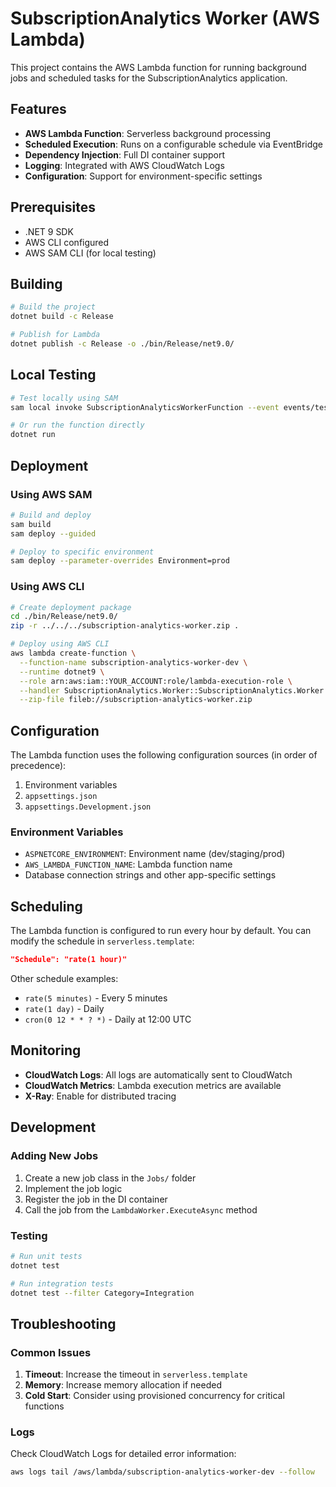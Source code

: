 # SubscriptionAnalytics Worker (AWS Lambda)

This project contains the AWS Lambda function for running background jobs and scheduled tasks for the SubscriptionAnalytics application.

## Features

- **AWS Lambda Function**: Serverless background processing
- **Scheduled Execution**: Runs on a configurable schedule via EventBridge
- **Dependency Injection**: Full DI container support
- **Logging**: Integrated with AWS CloudWatch Logs
- **Configuration**: Support for environment-specific settings

## Prerequisites

- .NET 9 SDK
- AWS CLI configured
- AWS SAM CLI (for local testing)

## Building

```bash
# Build the project
dotnet build -c Release

# Publish for Lambda
dotnet publish -c Release -o ./bin/Release/net9.0/
```

## Local Testing

```bash
# Test locally using SAM
sam local invoke SubscriptionAnalyticsWorkerFunction --event events/test-event.json

# Or run the function directly
dotnet run
```

## Deployment

### Using AWS SAM

```bash
# Build and deploy
sam build
sam deploy --guided

# Deploy to specific environment
sam deploy --parameter-overrides Environment=prod
```

### Using AWS CLI

```bash
# Create deployment package
cd ./bin/Release/net9.0/
zip -r ../../../subscription-analytics-worker.zip .

# Deploy using AWS CLI
aws lambda create-function \
  --function-name subscription-analytics-worker-dev \
  --runtime dotnet9 \
  --role arn:aws:iam::YOUR_ACCOUNT:role/lambda-execution-role \
  --handler SubscriptionAnalytics.Worker::SubscriptionAnalytics.Worker.Program::Main \
  --zip-file fileb://subscription-analytics-worker.zip
```

## Configuration

The Lambda function uses the following configuration sources (in order of precedence):

1. Environment variables
2. `appsettings.json`
3. `appsettings.Development.json`

### Environment Variables

- `ASPNETCORE_ENVIRONMENT`: Environment name (dev/staging/prod)
- `AWS_LAMBDA_FUNCTION_NAME`: Lambda function name
- Database connection strings and other app-specific settings

## Scheduling

The Lambda function is configured to run every hour by default. You can modify the schedule in `serverless.template`:

```json
"Schedule": "rate(1 hour)"
```

Other schedule examples:
- `rate(5 minutes)` - Every 5 minutes
- `rate(1 day)` - Daily
- `cron(0 12 * * ? *)` - Daily at 12:00 UTC

## Monitoring

- **CloudWatch Logs**: All logs are automatically sent to CloudWatch
- **CloudWatch Metrics**: Lambda execution metrics are available
- **X-Ray**: Enable for distributed tracing

## Development

### Adding New Jobs

1. Create a new job class in the `Jobs/` folder
2. Implement the job logic
3. Register the job in the DI container
4. Call the job from the `LambdaWorker.ExecuteAsync` method

### Testing

```bash
# Run unit tests
dotnet test

# Run integration tests
dotnet test --filter Category=Integration
```

## Troubleshooting

### Common Issues

1. **Timeout**: Increase the timeout in `serverless.template`
2. **Memory**: Increase memory allocation if needed
3. **Cold Start**: Consider using provisioned concurrency for critical functions

### Logs

Check CloudWatch Logs for detailed error information:

```bash
aws logs tail /aws/lambda/subscription-analytics-worker-dev --follow
``` 